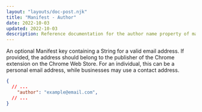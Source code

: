 ```yaml
---
layout: "layouts/doc-post.njk"
title: "Manifest - Author"
date: 2022-10-03
updated: 2022-10-03
description: Reference documentation for the author name property of manifest.json.
---
```


An optional Manifest key containing a String for a valid email address. If provided, the address should belong to the publisher of the Chrome extension on the Chrome Web Store. For an individual, this can be a personal email address, while businesses may use a contact address. 

```json
{
  // ...
    "author": "example@email.com",
  // ...
}
```